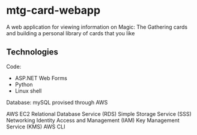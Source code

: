 # mtg-card-webapp
A web application for viewing information on Magic: The Gathering cards and building a personal library of cards that you like

## Technologies

Code:
* ASP.NET Web Forms
* Python
* Linux shell

Database:
mySQL provised through AWS

AWS
EC2
Relational Database Service (RDS)
Simple Storage Service (SSS)
Networking
Identity Access and Management (IAM)
Key Management Service (KMS)
AWS CLI
